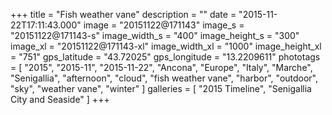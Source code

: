 +++
title = "Fish weather vane"
description = ""
date = "2015-11-22T17:11:43.000"
image = "20151122@171143"
image_s = "20151122@171143-s"
image_width_s = "400"
image_height_s = "300"
image_xl = "20151122@171143-xl"
image_width_xl = "1000"
image_height_xl = "751"
gps_latitude = "43.72025"
gps_longitude = "13.2209611"
phototags = [ "2015", "2015-11", "2015-11-22", "Ancona", "Europe", "Italy", "Marche", "Senigallia", "afternoon", "cloud", "fish weather vane", "harbor", "outdoor", "sky", "weather vane", "winter" ]
galleries = [ "2015 Timeline", "Senigallia City and Seaside" ]
+++
